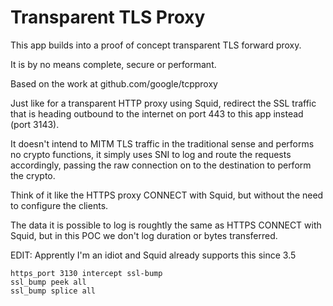 # Transparent TLS Proxy

This app builds into a proof of concept transparent TLS forward proxy.

It is by no means complete, secure or performant.

Based on the work at github.com/google/tcpproxy

Just like for a transparent HTTP proxy using Squid, redirect the SSL traffic that is heading outbound to the internet on port 443 to this app instead (port 3143).

It doesn't intend to MITM TLS traffic in the traditional sense and performs no crypto functions, it simply uses SNI to log and route the requests accordingly, passing the raw connection on to the destination to perform the crypto.

Think of it like the HTTPS proxy CONNECT with Squid, but without the need to configure the clients.

The data it is possible to log is roughtly the same as HTTPS CONNECT with Squid, but in this POC we don't log duration or bytes transferred.

EDIT: Apprently I'm an idiot and Squid already supports this since 3.5

```
https_port 3130 intercept ssl-bump
ssl_bump peek all
ssl_bump splice all
```